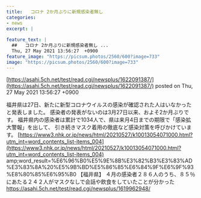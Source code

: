 ```yaml
---
title:   コロナ 2か月ぶりに新規感染者無し  
categories:
- news
excerpt: |
  
feature_text: |
  ##   コロナ 2か月ぶりに新規感染者無し ...
  Thu, 27 May 2021 13:56:27  +0900
feature_image: "https://picsum.photos/2560/600?image=733"
image: "https://picsum.photos/2560/600?image=733"
---
```


[https://asahi.5ch.net/test/read.cgi/newsplus/1622091387/](https://asahi.5ch.net/test/read.cgi/newsplus/1622091387/)
posted on Thu, 27 May 2021 13:56:27  +0900

<!--more-->

福井県は27日、新たに新型コロナウイルスの感染が確認された人はいなかったと発表しました。 感染者の発表がないのは3月27日以来、およそ2か月ぶりです。 福井県内の感染者は累計で1034人で、県は来月4日までの期限で「感染拡大警報」を出して、 引き続きマスク着用の徹底など感染対策を呼びかけています。 [https://www3.nhk.or.jp/news/html/20210527/k10013054071000.html?utm_int=word_contents_list-items_004](https://www3.nhk.or.jp/news/html/20210527/k10013054071000.html?utm_int=word_contents_list-items_004) amp;word_result=%E6%96%B0%E5%9E%8B%E3%82%B3%E3%83%AD%E3%83%8A%20%E5%9B%BD%E5%86%85%E6%84%9F%E6%9F%93%E8%80%85%E6%95%B0 【福井県】 ４月の感染者２８６人のうち、８５％にあたる２４２人がマスクなしで会話や飲食をしていたことが分かった https://asahi.5ch.net/test/read.cgi/newsplus/1619962948/
